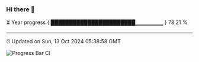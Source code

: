 ### Hi there 👋

⏳ Year progress { ███████████████████████▁▁▁▁▁▁▁ } 78.21 %

---

⏰ Updated on Sun, 13 Oct 2024 05:38:58 GMT

![Progress Bar CI](https://github.com/IshwaranRudhara/GIT-ACTION/workflows/Progress%20Bar%20CI/badge.svg)
